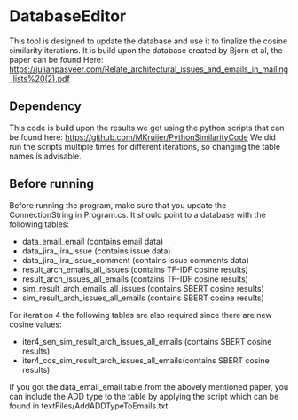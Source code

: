 # DatabaseEditor

This tool is designed to update the database and use it to finalize the cosine similarity iterations. It is build upon the database created by Bjorn et al, the paper can be found Here: https://julianpasveer.com/Relate_architectural_issues_and_emails_in_mailing_lists%20(2).pdf


## Dependency
This code is build upon the results we get using the python scripts that can be found here:
https://github.com/MKruijer/PythonSimilarityCode
We did run the scripts multiple times for different iterations, so changing the table names is advisable.


## Before running
Before running the program, make sure that you update the ConnectionString in Program.cs. It should point to a database with the following tables:
- data_email_email (contains email data)
- data_jira_jira_issue (contains issue data)
- data_jira_jira_issue_comment (contains issue comments data)
- result_arch_emails_all_issues (contains TF-IDF cosine results)
- result_arch_issues_all_emails (contains TF-IDF cosine results)
- sim_result_arch_emails_all_issues (contains SBERT cosine results)
- sim_result_arch_issues_all_emails (contains SBERT cosine results)

For iteration 4 the following tables are also required since there are new cosine values:
- iter4_sen_sim_result_arch_issues_all_emails (contains SBERT cosine results)
- iter4_cos_sim_result_arch_issues_all_emails(contains SBERT cosine results)

If you got the data_email_email table from the abovely mentioned paper, you can include the ADD type to the table by applying the script which can be found in textFiles/AddADDTypeToEmails.txt 